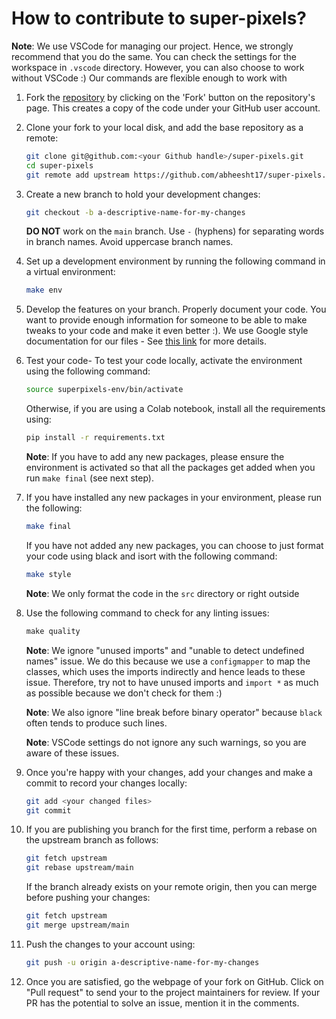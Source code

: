 # How to contribute to super-pixels?

**Note**: We use VSCode for managing our project. Hence, we strongly recommend that you do the same. You can check the settings for the workspace in `.vscode` directory. However, you can also choose to work without VSCode :) Our commands are flexible enough to work with 

1. Fork the [repository](https://github.com/abheesht17/super-pixels) by clicking on the 'Fork' button on the repository's page. This creates a copy of the code under your GitHub user account.

2. Clone your fork to your local disk, and add the base repository as a remote:

	```bash
	git clone git@github.com:<your Github handle>/super-pixels.git
	cd super-pixels
	git remote add upstream https://github.com/abheesht17/super-pixels.git
	```

3. Create a new branch to hold your development changes:

	```bash
	git checkout -b a-descriptive-name-for-my-changes
	```

	**DO NOT** work on the `main` branch. Use `-` (hyphens) for separating words in branch names. Avoid uppercase branch names.

4. Set up a development environment by running the following command in a virtual environment:

	```bash
	make env
	```

5. Develop the features on your branch. Properly document your code. You want to provide enough information for someone to be able to make tweaks to your code and make it even better :). We use Google style documentation for our files - See [this link](https://google.github.io/styleguide/pyguide.html#38-comments-and-docstrings) for more details.

6. Test your code- To test your code locally, activate the environment using the following command:
	
	```bash
	source superpixels-env/bin/activate
	```
	Otherwise, if you are using a Colab notebook, install all the requirements using:

	```bash
	pip install -r requirements.txt
	```

	**Note**: If you have to add any new packages, please ensure the environment is activated so that all the packages get added when you run `make final` (see next step).

7. If you have installed any new packages in your environment, please run the following:

    ```bash
    make final
    ```

	If you have not added any new packages, you can choose to just format your code using black and isort with the following command:

	```bash
	make style
	```

	**Note**: We only format the code in the `src` directory or right outside

8. Use the following command to check for any linting issues:

	```python
	make quality
	```
	**Note**: We ignore "unused imports" and "unable to detect undefined names" issue. We do this because we use a `configmapper` to map the classes, which uses the imports indirectly and hence leads to these issue. Therefore, try not to have unused imports and `import *` as much as possible because we don't check for them :)

	**Note**: We also ignore "line break before binary operator" because `black` often tends to produce such lines.

	**Note**: VSCode settings do not ignore any such warnings, so you are aware of these issues.

9. Once you're happy with your changes, add your changes and make a commit to record your changes locally:

	```bash
	git add <your changed files>
	git commit
	```

10. If you are publishing you branch for the first time, perform a rebase on the upstream branch as follows:

    ```bash
    git fetch upstream
	git rebase upstream/main
    ``` 
    If the branch already exists on your remote origin, then you can merge before pushing your changes:

	```bash
	git fetch upstream
	git merge upstream/main
    ```

11. Push the changes to your account using:

	```bash
	git push -u origin a-descriptive-name-for-my-changes
	```

12. Once you are satisfied, go the webpage of your fork on GitHub. Click on "Pull request" to send your to the project maintainers for review. If your PR has the potential to solve an issue, mention it in the comments.
